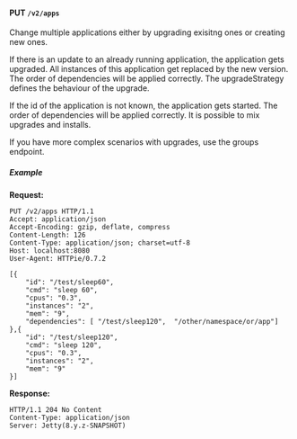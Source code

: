 #### PUT `/v2/apps`

Change multiple applications either by upgrading exisitng ones or creating new ones.

If there is an update to an already running application, the application gets upgraded.
All instances of this application get replaced by the new version.
The order of dependencies will be applied correctly.
The upgradeStrategy defines the behaviour of the upgrade.

If the id of the application is not known, the application gets started.
The order of dependencies will be applied correctly.
It is possible to mix upgrades and installs.

If you have more complex scenarios with upgrades, use the groups endpoint.


##### Example

**Request:**

```
PUT /v2/apps HTTP/1.1
Accept: application/json
Accept-Encoding: gzip, deflate, compress
Content-Length: 126
Content-Type: application/json; charset=utf-8
Host: localhost:8080
User-Agent: HTTPie/0.7.2

[{
    "id": "/test/sleep60",
    "cmd": "sleep 60",
    "cpus": "0.3",
    "instances": "2",
    "mem": "9",
    "dependencies": [ "/test/sleep120",  "/other/namespace/or/app"]
},{
    "id": "/test/sleep120",
    "cmd": "sleep 120",
    "cpus": "0.3",
    "instances": "2",
    "mem": "9"
}]
```

**Response:**

```
HTTP/1.1 204 No Content
Content-Type: application/json
Server: Jetty(8.y.z-SNAPSHOT)


```

